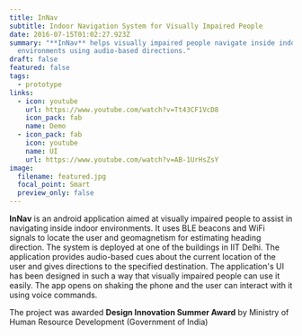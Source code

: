 ```yaml
---
title: InNav
subtitle: Indoor Navigation System for Visually Impaired People
date: 2016-07-15T01:02:27.923Z
summary: "**InNav** helps visually impaired people navigate inside indoor
  environments using audio-based directions."
draft: false
featured: false
tags:
  - prototype
links:
  - icon: youtube
    url: https://www.youtube.com/watch?v=Tt43CF1VcD8
    icon_pack: fab
    name: Demo
  - icon_pack: fab
    icon: youtube
    name: UI
    url: https://www.youtube.com/watch?v=AB-1UrHsZsY
image:
  filename: featured.jpg
  focal_point: Smart
  preview_only: false
---
```

**InNav** is an android application aimed at visually impaired people to assist in navigating inside indoor environments. It uses BLE beacons and WiFi signals to locate the user and geomagnetism for estimating heading direction. The system is deployed at one of the buildings in IIT Delhi. The application provides audio-based cues about the current location of the user and gives directions to the specified destination. The application's UI has been designed in such a way that visually impaired people can use it easily. The app opens on shaking the phone and the user can interact with it using voice commands.

The project was awarded **Design Innovation Summer Award** by Ministry of Human Resource Development (Government of India)